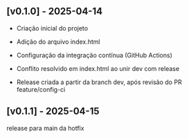 
## [v0.1.0] - 2025-04-14

- Criação inicial do projeto
- Adição do arquivo index.html
- Configuração da integração contínua (GitHub Actions)


- Conflito resolvido em index.html ao unir dev com release


- Release criada a partir da branch dev, após revisão do PR feature/config-ci




## [v0.1.1] - 2025-04-15
release para main da hotfix
